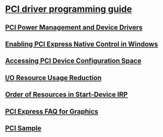 # [PCI driver programming guide](index.md)
## [PCI Power Management and Device Drivers](pci-power-management-and-device-drivers.md)
## [Enabling PCI Express Native Control in Windows](enabling-pci-express-native-control.md)
## [Accessing PCI Device Configuration Space](accessing-pci-device-configuration-space.md)
## [I/O Resource Usage Reduction](i-o-resource-usage-reduction.md)
## [Order of Resources in Start-Device IRP](order-of-resources-in-start-device-irp.md)
## [PCI Express FAQ for Graphics](pci-express-faq-for-graphics.md)
## [PCI Sample](pci-sample.md)

